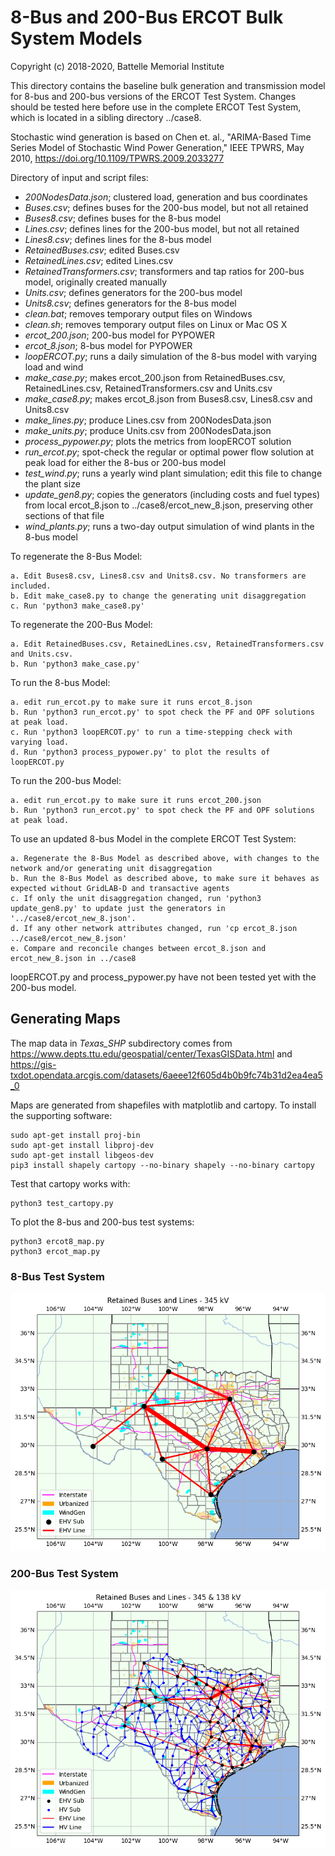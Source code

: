 # 8-Bus and 200-Bus ERCOT Bulk System Models

Copyright (c) 2018-2020, Battelle Memorial Institute

This directory contains the baseline bulk generation and transmission model for 8-bus and 200-bus
versions of the ERCOT Test System. Changes should be tested here before use in the complete
ERCOT Test System, which is located in a sibling directory ../case8.

Stochastic wind generation is based on Chen et. al., "ARIMA-Based Time Series Model of Stochastic
Wind Power Generation," IEEE TPWRS, May 2010, https://doi.org/10.1109/TPWRS.2009.2033277

Directory of input and script files:

- *200NodesData.json*; clustered load, generation and bus coordinates
- *Buses.csv*; defines buses for the 200-bus model, but not all retained
- *Buses8.csv*; defines buses for the 8-bus model
- *Lines.csv*; defines lines for the 200-bus model, but not all retained
- *Lines8.csv*; defines lines for the 8-bus model
- *RetainedBuses.csv*; edited Buses.csv
- *RetainedLines.csv*; edited Lines.csv
- *RetainedTransformers.csv*; transformers and tap ratios for 200-bus model, originally created manually
- *Units.csv*; defines generators for the 200-bus model
- *Units8.csv*; defines generators for the 8-bus model
- *clean.bat*; removes temporary output files on Windows
- *clean.sh*; removes temporary output files on Linux or Mac OS X
- *ercot_200.json*; 200-bus model for PYPOWER
- *ercot_8.json*; 8-bus model for PYPOWER
- *loopERCOT.py*; runs a daily simulation of the 8-bus model with varying load and wind
- *make_case.py*; makes ercot_200.json from RetainedBuses.csv, RetainedLines.csv, RetainedTransformers.csv and Units.csv
- *make_case8.py*; makes ercot_8.json from Buses8.csv, Lines8.csv and Units8.csv
- *make_lines.py*; produce Lines.csv from 200NodesData.json
- *make_units.py*; produce Units.csv from 200NodesData.json
- *process_pypower.py*; plots the metrics from loopERCOT solution
- *run_ercot.py*; spot-check the regular or optimal power flow solution at peak load for either the 8-bus or 200-bus model
- *test_wind.py*; runs a yearly wind plant simulation; edit this file to change the plant size
- *update_gen8.py*; copies the generators (including costs and fuel types) from local ercot_8.json to ../case8/ercot_new_8.json, preserving other sections of that file
- *wind_plants.py*; runs a two-day output simulation of wind plants in the 8-bus model

To regenerate the 8-Bus Model:

    a. Edit Buses8.csv, Lines8.csv and Units8.csv. No transformers are included.
    b. Edit make_case8.py to change the generating unit disaggregation
    c. Run 'python3 make_case8.py'

To regenerate the 200-Bus Model:

    a. Edit RetainedBuses.csv, RetainedLines.csv, RetainedTransformers.csv and Units.csv.
    b. Run 'python3 make_case.py'

To run the 8-bus Model:

    a. edit run_ercot.py to make sure it runs ercot_8.json
    b. Run 'python3 run_ercot.py' to spot check the PF and OPF solutions at peak load.
    c. Run 'python3 loopERCOT.py' to run a time-stepping check with varying load.
    d. Run 'python3 process_pypower.py' to plot the results of loopERCOT.py

To run the 200-bus Model:

    a. edit run_ercot.py to make sure it runs ercot_200.json
    b. Run 'python3 run_ercot.py' to spot check the PF and OPF solutions at peak load.

To use an updated 8-bus Model in the complete ERCOT Test System:

    a. Regenerate the 8-Bus Model as described above, with changes to the network and/or generating unit disaggregation
    b. Run the 8-Bus Model as described above, to make sure it behaves as expected without GridLAB-D and transactive agents
    c. If only the unit disaggregation changed, run 'python3 update_gen8.py' to update just the generators in '../case8/ercot_new_8.json'.
    d. If any other network attributes changed, run 'cp ercot_8.json ../case8/ercot_new_8.json'
    e. Compare and reconcile changes between ercot_8.json and ercot_new_8.json in ../case8

loopERCOT.py and process_pypower.py have not been tested yet with the 200-bus model.

## Generating Maps

The map data in *Texas_SHP* subdirectory comes from https://www.depts.ttu.edu/geospatial/center/TexasGISData.html 
and https://gis-txdot.opendata.arcgis.com/datasets/6aeee12f605d4b0b9fc74b31d2ea4ea5_0

Maps are generated from shapefiles with matplotlib and cartopy. To install the supporting software:

    sudo apt-get install proj-bin
    sudo apt-get install libproj-dev
    sudo apt-get install libgeos-dev
    pip3 install shapely cartopy --no-binary shapely --no-binary cartopy

Test that cartopy works with:

    python3 test_cartopy.py

To plot the 8-bus and 200-bus test systems:

    python3 ercot8_map.py
    python3 ercot_map.py



### 8-Bus Test System

![8-Bus Test System](Ercot8.png)

### 200-Bus Test System

![200-Bus Test System](Ercot200.png)

